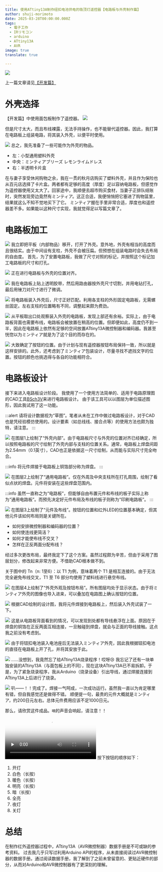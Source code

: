 ```yaml
---
title: 使用ATtiny13A制作纽扣电池供电的吸顶灯遥控器【电路板与外壳制作篇】
author: shuji-morimoto
date: 2025-03-28T00:00:00.000Z
tags:
  - 電子工作
  - IRリモコン
  - arduino
  - ATtiny13A
  - AVR
image: true
translate: true

---
```

![](/img/blogs/2025/0328_ir-remote-control-with-attiny13a/image10.png)

上一篇文章请见[【开发篇】](../ir-remote-control-with-attiny13a_epi2/)

# 外壳选择
【开发篇】中使用面包板制作了遥控器。
![](/img/blogs/2025/0328_ir-remote-control-with-attiny13a/remocon_vs_breadboard_remocon.png)

但是尺寸太大，而且布线裸露，无法手持操作，也不能替代遥控器。因此，我打算在电路板上组装电路，将其装入外壳，以便平时使用。

![](/img/blogs/2025/0328_ir-remote-control-with-attiny13a/image00.png)
总之，我先准备了一些可能作为外壳的物品。
- 左：小型通用塑料外壳
- 中央：ミンティアブリーズ レモンライムドレス
- 右：半透明卡片盒

在与妻子享受休闲购物之余，我在一贯的秋月店购买了塑料外壳，并且作为保险也从百元店选择了卡片盒。两者都有足够的高度（厚度）足以容纳电路板，但感觉作为遥控器使用又太大了。回家途中，我顺便去超市购买食材，当妻子正排队结账时，突然发现旁边竟然有ミンティア。这正合适，我便悄悄把它塞进了购物篮里，结果就这么不知不觉地买下了它。
ミンティア握在手里非常合适，厚度也和遥控器差不多。如果能以这种尺寸实现，我就觉得足以写篇文章了。

# 电路板加工
![](/img/blogs/2025/0328_ir-remote-control-with-attiny13a/image01.png)
我立即把平板（内部物品）移开，打开了外壳。意外地，外壳有相当的高度而且很结实。由于中间设有支柱，外壳不会被压扁。但预想在组装电路时会失去布局的自由度。
首先，为了安置电路板，我做了尺寸对照的标记，并按照这个标记加工电路板的尺寸和打孔。

![](/img/blogs/2025/0328_ir-remote-control-with-attiny13a/image02.png)
正在进行电路板与外壳的位置对齐。

![](/img/blogs/2025/0328_ir-remote-control-with-attiny13a/image03.png)
我在电路板上贴上透明胶带，然后用路由器按外壳尺寸切割，并用电钻打孔，最后用锉刀对尺寸进行了微调。

![](/img/blogs/2025/0328_ir-remote-control-with-attiny13a/image04.png)
将电路板装入外壳后，尺寸正好匹配。利用各支柱的外形固定电路板，无需螺丝固定。左右支柱的位置略有不同，调整起来颇为费劲。

![](/img/blogs/2025/0328_ir-remote-control-with-attiny13a/image05.png)
从平板取出口处观察装入外壳的电路板，发现上部还有余裕。实际上，由于电路板背面也需要布线，电路板会被放置在稍高的位置。但即便如此，高度仍不到一半，因此在电路板上依然有足够的空间放置ATtiny13A微控制器和编码器。我甚至恍惚以为ミンティア就是为了这个目的而存在的。

![](/img/blogs/2025/0328_ir-remote-control-with-attiny13a/image06.png)
大致确定了按钮的位置。由于计划与现有遥控器按钮布局保持一致，所以就是这样安排的。此外，还考虑到了ミンティア包装设计，尽量寻找不遮挡文字的位置。按钮的颜色也挑选得与各自的功能相符合。

# 电路板设计
接下来进入电路板设计阶段。
我使用了一个使用方法简单的、适用于电路原理图的CAD工具[BSch3V](https://www.suigyodo.com/online/schsoft.htm)来进行电路板设计。
由于该工具可以以图层为单位描述图形，因此我试用了这一功能。

:::alert
请将设计数据视为“草图”。笔者从未在工作中做过电路板设计，对于CAD也是凭经验模仿使用的。设计要素（如总线线、接合点等）的使用方法也颇为独特，请注意。
:::

![](/img/blogs/2025/0328_ir-remote-control-with-attiny13a/mintia_ir_remote_controller1.png)
在图层1上绘制了“外壳内部”。由于电路板尺寸与外壳的位置对齐已经确定，所以按照电路板的尺寸绘制了外壳内部与支柱的位置关系。通常，电路板上焊盘间距为2.54mm（0.1英寸），CAD也正是依据这一尺寸绘制，从而能与实际尺寸完全吻合。

:::info
将元件焊接于电路板上铜箔部分称为焊盘。
:::

![](/img/blogs/2025/0328_ir-remote-control-with-attiny13a/mintia_ir_remote_controller2.png)
在图层2上绘制了“通用电路板”。仅在外周及中央支柱所在打孔周围，绘制了看似点状的焊盘。元件将安装在这些焊盘范围内。

:::info
虽然一直称之为“电路板”，但能够自由布置元件和布线的板子实际上称为“通用电路板”。而预先决定好元件布局及布线的板子则称为“印刷电路板”。
:::

![](/img/blogs/2025/0328_ir-remote-control-with-attiny13a/mintia_ir_remote_controller3.png)
在图层3上绘制了“元件及布线”。按钮的位置和红外LED的位置基本确定，但其他元件该如何布局则是关键所在。

- 如何安排微控制器和编码器的位置？
- 如何使连线更简洁？
- 如何才能使布线不交叉？
- 怎样在正反两面分配布线？

经过多次更改布局，最终我定下了这个方案。虽然过程颇为辛苦，但由于采用了图层划分，修改起来非常方便。不借助CAD根本做不到。

关于图中的 Tn（n: 1至6）：以 T1 为例，意味着两个 T1 是相互连接的。由于无法完全避免布线交叉，T1 至 T6 部分均使用了塑料线进行悬空布线。

![](/img/blogs/2025/0328_ir-remote-control-with-attiny13a/mintia_ir_remote_controller4.png)
在图层4上绘制了“外壳外观及按钮布局”。所有图层均处于显示状态。由于将ミンティア外壳的图像也导入进来，可以叠加在电路图上确认按钮的位置。

![](/img/blogs/2025/0328_ir-remote-control-with-attiny13a/image08.png)
根据CAD绘制的设计图，我将元件焊接到电路板上，然后装入外壳试装了一下。

![](/img/blogs/2025/0328_ir-remote-control-with-attiny13a/image07.png)
这是从电路板背面看到的情况，可以发现到处都有导线悬浮在上面。原因在于焊盘的铜箔在正反两面互相连接，一旦触碰到焊盘，就会与正面的导线接触。这点我之前没有考虑到。

![](/img/blogs/2025/0328_ir-remote-control-with-attiny13a/image09.png)
由于将钮扣电池装入电池座后无法装入ミンティア外壳，因此我根据钮扣电池的直径在电路板上开了孔，并将其安放于此。

![](/img/blogs/2025/0328_ir-remote-control-with-attiny13a/image12.png)
……没想到，我竟然忘了给ATtiny13A烧录程序！哎呀😢
我忘记了还有一块单独安装的ATtiny13A（与面包板上的不同），现在这块ATtiny13A已不易拆卸。于是，为了紧急烧录程序，我从Arduino（烧录设备）引出导线，通过焊接连接到ATtiny13A上后进行了烧录。

![](/img/blogs/2025/0328_ir-remote-control-with-attiny13a/image11.png)
叭——！！完成了。焊接一气呵成，一次成功运行。虽然我一直以为肯定哪里有错，但自我感觉还是做得不错。
顺便提一句，最贵的元件大概就是ミンティア，约200日元左右。总体元件费用应该不足1000日元。

那么，请欣赏这件成品。`嘀`的声音会响起，请注意！！
<video src="/img/blogs/2025/0328_ir-remote-control-with-attiny13a/demo.mp4" style="max-width: 800px;" poster="/img/blogs/2025/0328_ir-remote-control-with-attiny13a/thumb.png" preload="none" controls></video>
按下按钮的顺序如下：
1. 开灯
2. 白色（长按）
3. 暖色（长按）
4. 明亮（长按）
5. 暗（长按）
6. 全亮
7. 夜灯
8. 关灯

# 总结
在制作红外遥控器过程中，ATtiny13A（AVR微控制器）数据手册是不可或缺的参考资料。
过去我几乎只写过利用Arduino API的程序，从未直接阅读过AVR微控制器的数据手册。通过阅读数据手册，我了解到了之前未曾留意的、更贴近硬件的部分，从而对Arduino和AVR微控制器有了更深刻的理解。
